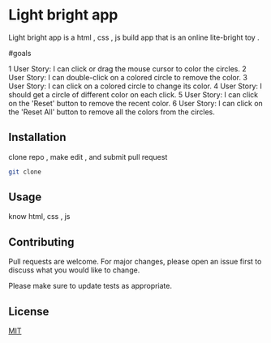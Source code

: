 # Light bright app 

Light bright app  is a html , css , js build app that is an online lite-bright toy .

#goals 

1 User Story: I can click or drag the mouse cursor to color the circles.
2 User Story: I can double-click on a colored circle to remove the color. 
3 User Story: I can click on a colored circle to change its color.
4 User Story: I should get a circle of different color on each click.
5 User Story: I can click on the 'Reset' button to remove the recent color.
6 User Story: I can click on the 'Reset All' button to remove all the colors from the circles.


## Installation

clone repo , make edit , and  submit pull request 

```bash
git clone 
```

## Usage
know html, css , js 


## Contributing
Pull requests are welcome. For major changes, please open an issue first to discuss what you would like to change.

Please make sure to update tests as appropriate.

## License
[MIT](https://choosealicense.com/licenses/mit/)